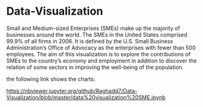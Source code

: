 # Data-Visualization

Small and Medium-sized Enterprises (SMEs) make up the majority of businesses around the world.
The SMEs in the United States comprised 99.9% of all firms in 2006. It is defined by the U.S. Small Business Administration’s
Office of Advocacy as the enterprises with fewer than 500 employees. The aim of this visualization is to explore 
the contributions of SMEs to the country’s economy and employment in addition to discover the relation of some sectors 
in improving the well-being of the population.




the following link shows the charts: 

https://nbviewer.jupyter.org/github/Raghadd7/Data-Visualization/blob/master/data%20visualization%20SME.ipynb 
